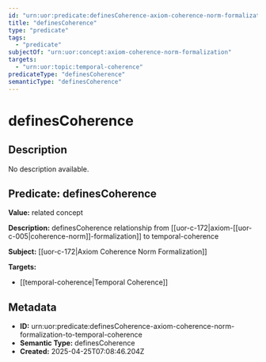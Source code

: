 ```yaml
---
id: "urn:uor:predicate:definesCoherence-axiom-coherence-norm-formalization-to-temporal-coherence"
title: "definesCoherence"
type: "predicate"
tags:
  - "predicate"
subjectOf: "urn:uor:concept:axiom-coherence-norm-formalization"
targets:
  - "urn:uor:topic:temporal-coherence"
predicateType: "definesCoherence"
semanticType: "definesCoherence"
---
```


# definesCoherence

## Description

No description available.

## Predicate: definesCoherence

**Value:** related concept

**Description:** definesCoherence relationship from [[uor-c-172|axiom-[[uor-c-005|coherence-norm]]-formalization]] to temporal-coherence

**Subject:** [[uor-c-172|Axiom Coherence Norm Formalization]]

**Targets:**

- [[temporal-coherence|Temporal Coherence]]

## Metadata

- **ID:** urn:uor:predicate:definesCoherence-axiom-coherence-norm-formalization-to-temporal-coherence
- **Semantic Type:** definesCoherence
- **Created:** 2025-04-25T07:08:46.204Z
